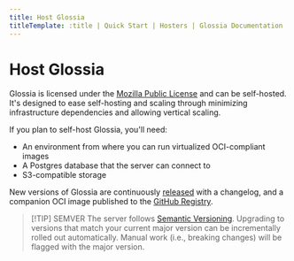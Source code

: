 ```yaml
---
title: Host Glossia
titleTemplate: :title | Quick Start | Hosters | Glossia Documentation
---
```


# Host Glossia

Glossia is licensed under the [Mozilla Public License](https://github.com/glossia/glossia/src/branch/main/LICENSE.md) and can be self-hosted.
It's designed to ease self-hosting and scaling through minimizing infrastructure dependencies and allowing vertical scaling.

If you plan to self-host Glossia, you'll need:
- An environment from where you can run virtualized OCI-compliant images
- A Postgres database that the server can connect to
- S3-compatible storage

New versions of Glossia are continuously [released](https://github.com/glossia/glossia/releases) with a changelog, and a companion OCI image published to the [GitHub Registry](https://github.com/glossia/-/packages/container/glossia/).

> [!TIP] SEMVER
> The server follows [Semantic Versioning](https://semver.org/). Upgrading to versions that match your current major version can be incrementally rolled out automatically. Manual work (i.e., breaking changes) will be flagged with the major version.
